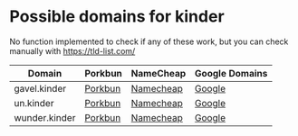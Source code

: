 # Possible domains for kinder

No function implemented to check if any of these work, but you can check manually with https://tld-list.com/

| Domain | Porkbun | NameCheap | Google Domains |
|---|---|---|---|
| gavel.kinder | [Porkbun](https://porkbun.com/checkout/search?prb=e814663da1&tlds=&idnLanguage=&search=search&q=gavel.kinder) | [Namecheap](https://www.namecheap.com/domains/registration/results/?domain=gavel.kinder) | [Google](https://domains.google.com/registrar/search?searchTerm=gavel.kinder) |
| un.kinder | [Porkbun](https://porkbun.com/checkout/search?prb=e814663da1&tlds=&idnLanguage=&search=search&q=un.kinder) | [Namecheap](https://www.namecheap.com/domains/registration/results/?domain=un.kinder) | [Google](https://domains.google.com/registrar/search?searchTerm=un.kinder) |
| wunder.kinder | [Porkbun](https://porkbun.com/checkout/search?prb=e814663da1&tlds=&idnLanguage=&search=search&q=wunder.kinder) | [Namecheap](https://www.namecheap.com/domains/registration/results/?domain=wunder.kinder) | [Google](https://domains.google.com/registrar/search?searchTerm=wunder.kinder) |
